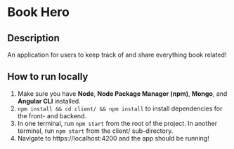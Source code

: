 # Book Hero

## Description

An application for users to keep track of and share everything book related!

## How to run locally

1. Make sure you have **Node**, **Node Package Manager (npm)**, **Mongo**, and **Angular CLI** installed.
2. `npm install && cd client/ && npm install` to install dependencies for the front- and backend.
3. In one terminal, run `npm start` from the root of the project. In another terminal, run `npm start` from the client/ sub-directory.
4. Navigate to https://localhost:4200 and the app should be running!
